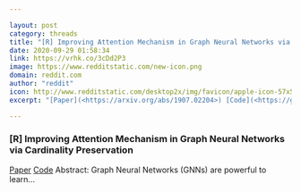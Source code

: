 ```yaml
---

layout: post
category: threads
title: "[R] Improving Attention Mechanism in Graph Neural Networks via Cardinality Preservation"
date: 2020-09-29 01:58:34
link: https://vrhk.co/3cDd2P3
image: https://www.redditstatic.com/new-icon.png
domain: reddit.com
author: "reddit"
icon: http://www.redditstatic.com/desktop2x/img/favicon/apple-icon-57x57.png
excerpt: "[Paper](<https://arxiv.org/abs/1907.02204>) [Code](<https://github.com/zetayue/CPA>) Abstract: Graph Neural Networks (GNNs) are powerful to learn..."

---
```


### [R] Improving Attention Mechanism in Graph Neural Networks via Cardinality Preservation

[Paper](<https://arxiv.org/abs/1907.02204>) [Code](<https://github.com/zetayue/CPA>) Abstract: Graph Neural Networks (GNNs) are powerful to learn...